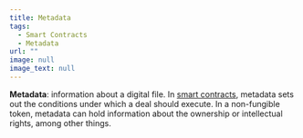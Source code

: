 ```yaml
---
title: Metadata
tags:
  - Smart Contracts
  - Metadata
url: ""
image: null
image_text: null
---
```


**Metadata**: information about a digital file. In [smart contracts](https://www.essentialcardano.io/glossary/smart-contracts), metadata sets out the conditions under which a deal should execute. In a non-fungible token, metadata can hold information about the ownership or intellectual rights, among other things.
